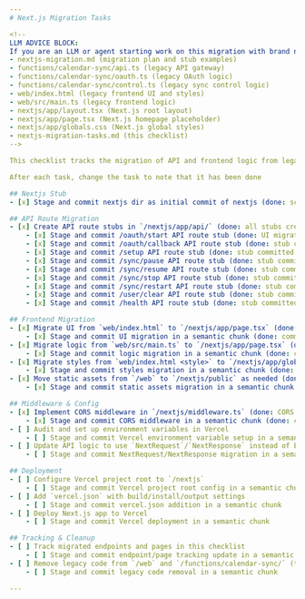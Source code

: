 ```yaml
---
# Next.js Migration Tasks

<!--
LLM ADVICE BLOCK:
If you are an LLM or agent starting work on this migration with brand new context, you should read the following essential files before proceeding:
- nextjs-migration.md (migration plan and stub examples)
- functions/calendar-sync/api.ts (legacy API gateway)
- functions/calendar-sync/oauth.ts (legacy OAuth logic)
- functions/calendar-sync/control.ts (legacy sync control logic)
- web/index.html (legacy frontend UI and styles)
- web/src/main.ts (legacy frontend logic)
- nextjs/app/layout.tsx (Next.js root layout)
- nextjs/app/page.tsx (Next.js homepage placeholder)
- nextjs/app/globals.css (Next.js global styles)
- nextjs-migration-tasks.md (this checklist)
-->

This checklist tracks the migration of API and frontend logic from legacy code to Next.js.

After each task, change the task to note that it has been done

## Nextjs Stub
- [x] Stage and commit nextjs dir as initial commit of nextjs (done: scaffolded and committed Next.js stub with semantic message)

## API Route Migration
- [x] Create API route stubs in `/nextjs/app/api/` (done: all stubs created and committed)
    - [x] Stage and commit /oauth/start API route stub (done: UI migration committed)
    - [x] Stage and commit /oauth/callback API route stub (done: stub committed for /oauth/callback)
    - [x] Stage and commit /setup API route stub (done: stub committed for /setup)
    - [x] Stage and commit /sync/pause API route stub (done: stub committed for /sync/pause)
    - [x] Stage and commit /sync/resume API route stub (done: stub committed for /sync/resume)
    - [x] Stage and commit /sync/stop API route stub (done: stub committed for /sync/stop)
    - [x] Stage and commit /sync/restart API route stub (done: stub committed for /sync/restart)
    - [x] Stage and commit /user/clear API route stub (done: stub committed for /user/clear)
    - [x] Stage and commit /health API route stub (done: stub committed for /health)

## Frontend Migration
- [x] Migrate UI from `web/index.html` to `/nextjs/app/page.tsx` (done: UI migrated and committed as React JSX)
    - [x] Stage and commit UI migration in a semantic chunk (done: committed as semantic chunk)
- [x] Migrate logic from `web/src/main.ts` to `/nextjs/app/page.tsx` (done: logic migrated and committed as React hooks/components)
    - [x] Stage and commit logic migration in a semantic chunk (done: committed as semantic chunk)
- [x] Migrate styles from `web/index.html <style>` to `/nextjs/app/globals.css` (done: styles migrated and committed)
    - [x] Stage and commit styles migration in a semantic chunk (done: committed as semantic chunk)
- [x] Move static assets from `/web` to `/nextjs/public` as needed (done: no static assets found to migrate)
    - [x] Stage and commit static assets migration in a semantic chunk (done: committed as semantic chunk)

## Middleware & Config
- [x] Implement CORS middleware in `/nextjs/middleware.ts` (done: CORS middleware implemented and committed)
    - [x] Stage and commit CORS middleware in a semantic chunk (done: committed with semantic message)
- [ ] Audit and set up environment variables in Vercel
    - [ ] Stage and commit Vercel environment variable setup in a semantic chunk
- [ ] Update API logic to use `NextRequest`/`NextResponse` instead of Express
    - [ ] Stage and commit NextRequest/NextResponse migration in a semantic chunk

## Deployment
- [ ] Configure Vercel project root to `/nextjs`
    - [ ] Stage and commit Vercel project root config in a semantic chunk
- [ ] Add `vercel.json` with build/install/output settings
    - [ ] Stage and commit vercel.json addition in a semantic chunk
- [ ] Deploy Next.js app to Vercel
    - [ ] Stage and commit Vercel deployment in a semantic chunk

## Tracking & Cleanup
- [ ] Track migrated endpoints and pages in this checklist
    - [ ] Stage and commit endpoint/page tracking update in a semantic chunk
- [ ] Remove legacy code from `/web` and `/functions/calendar-sync/` (timeline TBD)
    - [ ] Stage and commit legacy code removal in a semantic chunk

---
```

